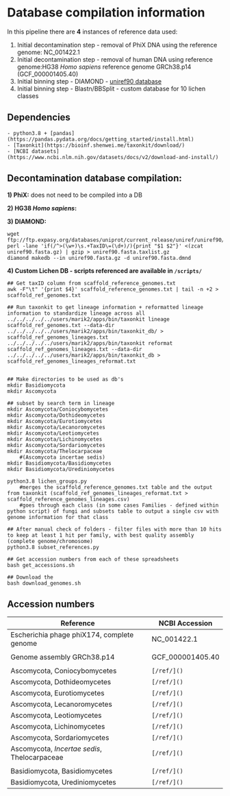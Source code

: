 # Database compilation information 

In this pipeline there are **4** instances of reference data used: 

1) Initial decontamination step - removal of PhiX DNA using the reference genome: NC_001422.1
2) Initial decontamination step - removal of human DNA using reference genome:HG38 *Homo sapiens* reference genome GRCh38.p14 (GCF_000001405.40)
3) Initial binning step - DIAMOND - [uniref90 database](ftp://ftp.expasy.org/databases/uniprot/current_release/uniref/uniref90/)
4) Initial binning step - Blastn/BBSplit - custom database for 10 lichen classes


## Dependencies
	- python3.8 + [pandas](https://pandas.pydata.org/docs/getting_started/install.html)
	- [Taxonkit](https://bioinf.shenwei.me/taxonkit/download/)
	- [NCBI datasets](https://www.ncbi.nlm.nih.gov/datasets/docs/v2/download-and-install/)


## Decontamination database compilation: 

**1) PhiX:** does not need to be compiled into a DB

**2) HG38 *Homo sapiens*:**

**3) DIAMOND:**

```
wget ftp://ftp.expasy.org/databases/uniprot/current_release/uniref/uniref90/uniref90.fasta.gz
perl -lane 'if(/^>(\w+)\s.+TaxID\=(\d+)/){print "$1 $2"}' <(zcat uniref90.fasta.gz) | gzip > uniref90.fasta.taxlist.gz
diamond makedb --in uniref90.fasta.gz -d uniref90.fasta.dmnd
```

**4) Custom Lichen DB - scripts referenced are available in `/scripts/`**

```
## Get taxID column from scaffold_reference_genomes.txt 
awk -F"\t" '{print $4}' scaffold_reference_genomes.txt | tail -n +2 > scaffold_ref_genomes.txt

## Run taxonkit to get lineage information + reformatted lineage information to standardize lineage across all
../../../../../users/marik2/apps/bin/taxonkit lineage scaffold_ref_genomes.txt --data-dir ../../../../../users/marik2/apps/bin/taxonkit_db/ > scaffold_ref_genomes_lineages.txt
../../../../../users/marik2/apps/bin/taxonkit reformat scaffold_ref_genomes_lineages.txt --data-dir ../../../../../users/marik2/apps/bin/taxonkit_db > scaffold_ref_genomes_lineages_reformat.txt


## Make directories to be used as db's
mkdir Basidiomycota
mkdir Ascomycota

## subset by search term in lineage
mkdir Ascomycota/Coniocybomycetes
mkdir Ascomycota/Dothideomycetes 
mkdir Ascomycota/Eurotiomycetes
mkdir Ascomycota/Lecanoromycetes
mkdir Ascomycota/Leotiomycetes
mkdir Ascomycota/Lichinomycetes
mkdir Ascomycota/Sordariomycetes
mkdir Ascomycota/Thelocarpaceae 			
	#(Ascomycota incertae sedis) 
mkdir Basidiomycota/Basidiomycetes 
mkdir Basidiomycota/Urediniomycetes 

python3.8 lichen_groups.py
	#merges the scaffold_reference_genomes.txt table and the output from taxonkit (scaffold_ref_genomes_lineages_reformat.txt > scaffold_reference_genomes_lineages.csv)
	#goes through each class (in some cases Families - defined within python script) of fungi and subsets table to output a single csv with genome information for that class

## After manual check of folders - filter files with more than 10 hits to keep at least 1 hit per family, with best quality assembly (complete genome/chromosome)
python3.8 subset_references.py

## Get accession numbers from each of these spreadsheets
bash get_accessions.sh

## Download the 
bash download_genomes.sh
```

## Accession numbers

|Reference | NCBI Accession|
|---|---|
|Escherichia phage phiX174, complete genome|NC_001422.1|
| | |
|Genome assembly GRCh38.p14|GCF_000001405.40|
| | |
|Ascomycota, Coniocybomycetes|`[/ref/]() `|
|Ascomycota, Dothideomycetes|`[/ref/]() ` |
|Ascomycota, Eurotiomycetes|`[/ref/]() ` |
|Ascomycota, Lecanoromycetes|`[/ref/]() ` |
|Ascomycota, Leotiomycetes|`[/ref/]() ` |
|Ascomycota, Lichinomycetes|`[/ref/]() ` |
|Ascomycota, Sordariomycetes|`[/ref/]() ` |
|Ascomycota, *Incertae sedis*, Thelocarpaceae|`[/ref/]() ` |
| | |
|Basidiomycota, Basidiomycetes|`[/ref/]() ` |
|Basidiomycota, Urediniomycetes|`[/ref/]() ` |
